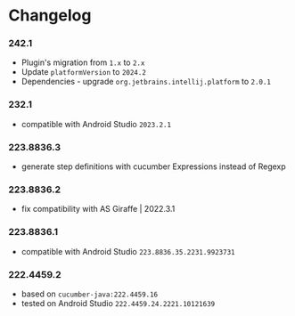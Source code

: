 # Changelog

### 242.1
- Plugin's migration from `1.x` to `2.x` 
- Update `platformVersion` to `2024.2`
- Dependencies - upgrade `org.jetbrains.intellij.platform` to `2.0.1`

### 232.1

- compatible with Android Studio `2023.2.1`

### 223.8836.3

- generate step definitions with cucumber Expressions instead of Regexp

### 223.8836.2

- fix compatibility with AS Giraffe | 2022.3.1

### 223.8836.1

- compatible with Android Studio `223.8836.35.2231.9923731`

### 222.4459.2

- based on `cucumber-java:222.4459.16`
- tested on Android Studio `222.4459.24.2221.10121639`
